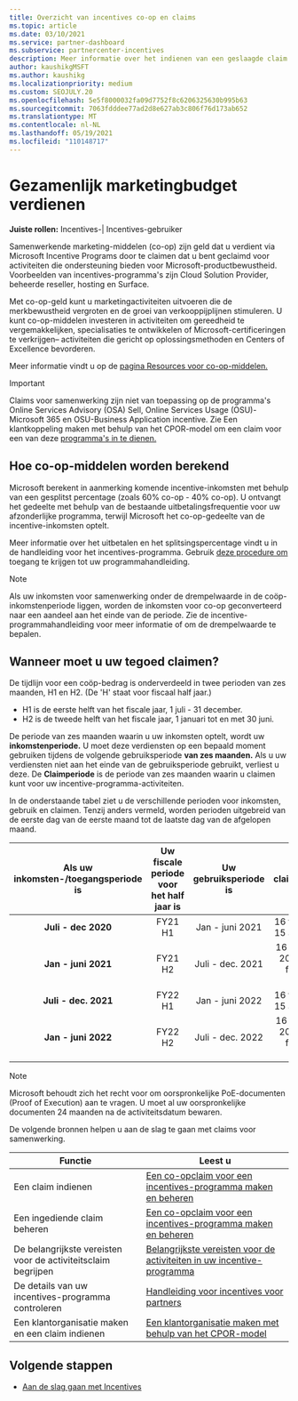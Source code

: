 ```yaml
---
title: Overzicht van incentives co-op en claims
ms.topic: article
ms.date: 03/10/2021
ms.service: partner-dashboard
ms.subservice: partnercenter-incentives
description: Meer informatie over het indienen van een geslaagde claim voor samenwerking voor uw incentives door de juiste documentatie, facturen, instructies en bewijs van uitvoering te ordenen.
author: kaushikgMSFT
ms.author: kaushikg
ms.localizationpriority: medium
ms.custom: SEOJULY.20
ms.openlocfilehash: 5e5f8000032fa09d7752f8c6206325630b995b63
ms.sourcegitcommit: 7063fdddee77ad2d8e627ab3c806f76d173ab652
ms.translationtype: MT
ms.contentlocale: nl-NL
ms.lasthandoff: 05/19/2021
ms.locfileid: "110148717"
---
```

# <a name="earn-cooperative-marketing-funds"></a>Gezamenlijk marketingbudget verdienen

**Juiste rollen:** Incentives-| Incentives-gebruiker

Samenwerkende marketing-middelen (co-op) zijn geld dat u verdient via Microsoft Incentive Programs door te claimen dat u bent geclaimd voor activiteiten die ondersteuning bieden voor Microsoft-productbewustheid. Voorbeelden van incentives-programma's zijn Cloud Solution Provider, beheerde reseller, hosting en Surface.

Met co-op-geld kunt u marketingactiviteiten uitvoeren die de merkbewustheid vergroten en de groei van verkooppijplijnen stimuleren. U kunt co-op-middelen investeren in activiteiten om gereedheid te vergemakkelijken, specialisaties te ontwikkelen of Microsoft-certificeringen te verkrijgen– activiteiten die gericht op oplossingsmethoden en Centers of Excellence bevorderen.

Meer informatie vindt u op de [pagina Resources voor co-op-middelen.](https://partner.microsoft.com/asset/collection/co-op-funds-resources#/)

>[!Important]
>Claims voor samenwerking zijn niet van toepassing op de programma's Online Services Advisory (OSA) Sell, Online Services Usage (OSU)-Microsoft 365 en OSU-Business Application incentive. Zie Een klantkoppeling maken met behulp van het CPOR-model om een claim voor een van deze [programma's in te dienen.](submit-osa-claim.md)

## <a name="how-co-op-funds-are-calculated"></a>Hoe co-op-middelen worden berekend

Microsoft berekent in aanmerking komende incentive-inkomsten met behulp van een gesplitst percentage (zoals 60% co-op - 40% co-op). U ontvangt het gedeelte met behulp van de bestaande uitbetalingsfrequentie voor uw afzonderlijke programma, terwijl Microsoft het co-op-gedeelte van de incentive-inkomsten optelt.

Meer informatie over het uitbetalen en het splitsingspercentage vindt u in de handleiding voor het incentives-programma. Gebruik [deze procedure om](incentives-determined-your-program-eligibility.md) toegang te krijgen tot uw programmahandleiding.

>[!NOTE]
>Als uw inkomsten voor samenwerking onder de drempelwaarde in de coöp-inkomstenperiode liggen, worden de inkomsten voor co-op geconverteerd naar een aandeel aan het einde van de periode. Zie de incentive-programmahandleiding voor meer informatie of om de drempelwaarde te bepalen.

## <a name="when-to-claim-your-funds"></a>Wanneer moet u uw tegoed claimen?

De tijdlijn voor een coöp-bedrag is onderverdeeld in twee perioden van zes maanden, H1 en H2. (De 'H' staat voor fiscaal half jaar.)

- H1 is de eerste helft van het fiscale jaar, 1 juli - 31 december.
- H2 is de tweede helft van het fiscale jaar, 1 januari tot en met 30 juni.

De periode van zes maanden waarin u uw inkomsten optelt, wordt uw **inkomstenperiode.** U moet deze verdiensten op een bepaald moment gebruiken tijdens de volgende gebruiksperiode **van zes maanden.** Als u uw verdiensten niet aan het einde van de gebruiksperiode gebruikt, verliest u deze. De **Claimperiode** is de periode van zes maanden waarin u claimen kunt voor uw incentive-programma-activiteiten.

In de onderstaande tabel ziet u de verschillende perioden voor inkomsten, gebruik en claimen. Tenzij anders vermeld, worden perioden uitgebreid van de eerste dag van de eerste maand tot de laatste dag van de afgelopen maand.

|  Als uw inkomsten-/toegangsperiode is  |Uw fiscale periode voor het half jaar is  |  Uw gebruiksperiode is  |  Uw claimperiode is  |
| :-----------: | :-----------: | :-----------: | :-----------: |
|**Juli - dec 2020**| FY21 H1  |  Jan - juni 2021  |  16 februari - 15 aug 2021  |
|**Jan - juni 2021** |  FY21 H2  |  Juli - dec. 2021  |  16 augustus 2021 - 15 februari 2022  |
|**Juli - dec. 2021**|  FY22 H1  |  Jan - juni 2022  |  16 februari - 15 aug 2022  |
|**Jan - juni 2022** |  FY22 H2  |  Juli - dec. 2022  |  16 augustus 2022 - 15 februari 2023  |

>[!NOTE]
>Microsoft behoudt zich het recht voor om oorspronkelijke PoE-documenten (Proof of Execution) aan te vragen. U moet al uw oorspronkelijke documenten 24 maanden na de activiteitsdatum bewaren.

De volgende bronnen helpen u aan de slag te gaan met claims voor samenwerking.

| Functie | Leest u |
| ------ | ----------- |
| Een claim indienen |  [Een co-opclaim voor een incentives-programma maken en beheren](create-incentives-claims.md)  |
| Een ingediende claim beheren | [Een co-opclaim voor een incentives-programma maken en beheren](create-incentives-claims.md)    |
| De belangrijkste vereisten voor de activiteitsclaim begrijpen | [Belangrijkste vereisten voor de activiteiten in uw incentive-programma](core-requirements.md)   |
| De details van uw incentives-programma controleren | [Handleiding voor incentives voor partners](https://assetsprod.microsoft.com/co-op-guidebook.pdf)  |
| Een klantorganisatie maken en een claim indienen | [Een klantorganisatie maken met behulp van het CPOR-model](submit-osa-claim.md)   |

## <a name="next-steps"></a>Volgende stappen

- [Aan de slag gaan met Incentives](incentives-get-started-intro.md)
